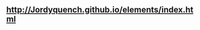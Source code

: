 
http://Jordyquench.github.io/elements/index.html
------------------------------------------------------------